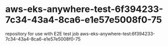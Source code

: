 # aws-eks-anywhere-test-6f394233-7c34-43a4-8ca6-e1e57e5008f0-75
repository for use with E2E test job aws-eks-anywhere-test:6f394233-7c34-43a4-8ca6-e1e57e5008f0-75
